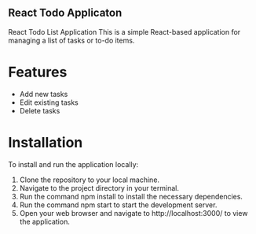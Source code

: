 ## React Todo Applicaton

React Todo List Application
This is a simple React-based application for managing a list of tasks or to-do items.

# Features
* Add new tasks
* Edit existing tasks
* Delete tasks
  
# Installation
To install and run the application locally:

1. Clone the repository to your local machine.
2. Navigate to the project directory in your terminal.
3. Run the command npm install to install the necessary dependencies.
4. Run the command npm start to start the development server.
5. Open your web browser and navigate to http://localhost:3000/ to view the application.

